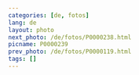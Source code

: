 ```yaml
---
categories: [de, fotos]
lang: de
layout: photo
next_photo: /de/fotos/P0000238.html
picname: P0000239
prev_photo: /de/fotos/P0000119.html
tags: []
---
```

